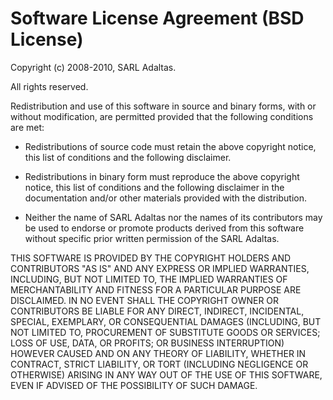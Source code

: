 Software License Agreement (BSD License)
========================================

Copyright (c) 2008-2010, SARL Adaltas.

All rights reserved.

Redistribution and use of this software in source and binary forms, with or without modification, are permitted provided that the following conditions are met:

-   Redistributions of source code must retain the above copyright notice, this list of conditions and the following disclaimer.

-   Redistributions in binary form must reproduce the above copyright notice, this list of conditions and the following disclaimer in the documentation and/or other materials provided with the distribution.

-   Neither the name of SARL Adaltas nor the names of its contributors may be used to endorse or promote products derived from this software without specific prior written permission of the SARL Adaltas.

THIS SOFTWARE IS PROVIDED BY THE COPYRIGHT HOLDERS AND CONTRIBUTORS "AS IS" AND ANY EXPRESS OR IMPLIED WARRANTIES, INCLUDING, BUT NOT LIMITED TO, THE IMPLIED WARRANTIES OF MERCHANTABILITY AND FITNESS FOR A PARTICULAR PURPOSE ARE DISCLAIMED. IN NO EVENT SHALL THE COPYRIGHT OWNER OR CONTRIBUTORS BE LIABLE FOR ANY DIRECT, INDIRECT, INCIDENTAL, SPECIAL, EXEMPLARY, OR CONSEQUENTIAL DAMAGES (INCLUDING, BUT NOT LIMITED TO, PROCUREMENT OF SUBSTITUTE GOODS OR SERVICES; LOSS OF USE, DATA, OR PROFITS; OR BUSINESS INTERRUPTION) HOWEVER CAUSED AND ON ANY THEORY OF LIABILITY, WHETHER IN CONTRACT, STRICT LIABILITY, OR TORT (INCLUDING NEGLIGENCE OR OTHERWISE) ARISING IN ANY WAY OUT OF THE USE OF THIS SOFTWARE, EVEN IF ADVISED OF THE POSSIBILITY OF SUCH DAMAGE.
